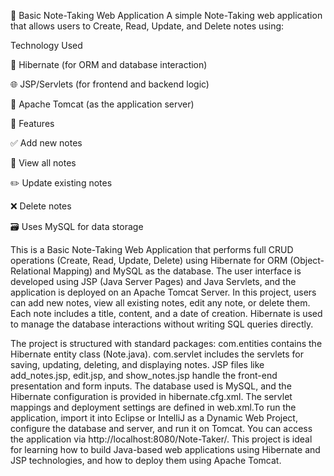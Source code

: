 📝 Basic Note-Taking Web Application
A simple Note-Taking web application that allows users to Create, Read, Update, and Delete notes using:

Technology Used

🧩 Hibernate (for ORM and database interaction)

🌐 JSP/Servlets (for frontend and backend logic)

🚀 Apache Tomcat (as the application server)


📌 Features


✅ Add new notes

📄 View all notes

✏️ Update existing notes

❌ Delete notes

🗃️ Uses MySQL for data storage


This is a Basic Note-Taking Web Application that performs full CRUD operations (Create, Read, Update, Delete) using Hibernate for ORM (Object-Relational Mapping) and MySQL as the database. The user interface is developed using JSP (Java Server Pages) and Java Servlets, and the application is deployed on an Apache Tomcat Server.
In this project, users can add new notes, view all existing notes, edit any note, or delete them. Each note includes a title, content, and a date of creation. Hibernate is used to manage the database interactions without writing SQL queries directly.

The project is structured with standard packages:
com.entities contains the Hibernate entity class (Note.java).
com.servlet includes the servlets for saving, updating, deleting, and displaying notes.
JSP files like add_notes.jsp, edit.jsp, and show_notes.jsp handle the front-end presentation and form inputs.
The database used is MySQL, and the Hibernate configuration is provided in hibernate.cfg.xml. The servlet mappings and deployment settings are defined in web.xml.To run the application, import it into Eclipse or IntelliJ as a Dynamic Web Project, configure the database and server, and run it on Tomcat. You can access the application via http://localhost:8080/Note-Taker/.
This project is ideal for learning how to build Java-based web applications using Hibernate and JSP technologies, and how to deploy them using Apache Tomcat.
